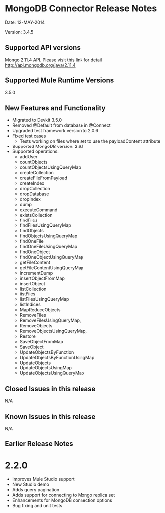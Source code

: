 MongoDB Connector Release Notes
=================================

Date: 12-MAY-2014

Version: 3.4.5

Supported API versions
------------------------
Mongo 2.11.4 API. Please visit this link for detail http://api.mongodb.org/java/2.11.4

Supported Mule Runtime Versions
--------------------------------
3.5.0

New Features and Functionality
------------------------------
- Migrated to Devkit 3.5.0
- Removed @Default from database in @Connect
- Upgraded test framework version to 2.0.6
- Fixed test cases
	- Tests working on files where set to use the payloadContent attribute
- Supported MongoDB version: 2.6.1
- Supported operations:
	- addUser
	- countObjects
	- countObjectsUsingQueryMap
	- createCollection
	- createFileFromPayload
	- createIndex
	- dropCollection
	- dropDatabase
	- dropIndex
	- dump
	- executeCommand
	- existsCollection
	- findFiles
	- findFilesUsingQueryMap
	- findObjects
	- findObjectsUsingQueryMap
	- findOneFile
	- findOneFileUsingQueryMap
	- findOneObject
	- findOneObjectUsingQueryMap
	- getFileContent
	- getFileContentUsingQueryMap
	- incrementDump
	- insertObjectFromMap
	- insertObject
	- listCollection
	- listFiles
	- listFilesUsingQueryMap
	- listIndices
	- MapReduceObjects
	- RemoveFiles
	- RemoveFilesUsingQueryMap,
	- RemoveObjects
	- RemoveObjectsUsingQueryMap,
	- Restore
	- SaveObjectFromMap
	- SaveObject
	- UpdateObjectsByFunction
	- UpdateObjectsByFunctionUsingMap
	- UpdateObjects
	- UpdateObjectsUsingMap
	- UpdateObjectsUsingQueryMap

Closed Issues in this release
------------------------------
N/A

Known Issues in this release
------------------------------
N/A

Earlier Release Notes
----------------------
2.2.0
=====

- Improves Mule Studio support
- New Studio demo
- Adds query pagination
- Adds support for connecting to Mongo replica set
- Enhancements for MongoDB connection options
- Bug fixing and unit tests

